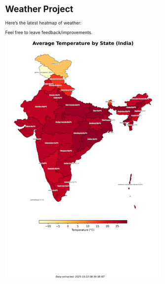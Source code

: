 # Weather Project

Here’s the latest heatmap of weather:

Feel free to leave feedback/improvements.

![India Heatmap](docs/assets/india_heatmap.png?v=F848D8)
